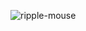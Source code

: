 ![ripple-mouse](https://github.com/JMBoulos12/threejs/assets/65892342/e2688bea-64d0-499b-af53-4a3966b0fe16)
